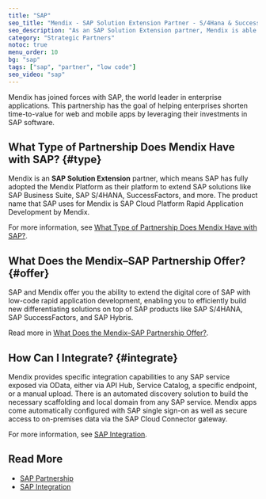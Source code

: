 ```yaml
---
title: "SAP"
seo_title: "Mendix - SAP Solution Extension Partner - S/4Hana & SuccessFactors"
seo_description: "As an SAP Solution Extension partner, Mendix is able to extend SAP solutions like SAP Business Suite, SAP S/4HANA, SAP SuccessFactors & more. Visit to learn more."
category: "Strategic Partners"
notoc: true
menu_order: 10
bg: "sap"
tags: ["sap", "partner", "low code"]
seo_video: "sap"
---
```


Mendix has joined forces with SAP, the world leader in enterprise applications. This partnership has the goal of helping enterprises shorten time-to-value for web and mobile apps by leveraging their investments in SAP software.

## What Type of Partnership Does Mendix Have with SAP? {#type}

Mendix is an **SAP Solution Extension** partner, which means SAP has fully adopted the Mendix Platform as their platform to extend SAP solutions like SAP Business Suite, SAP S/4HANA, SuccessFactors, and more. The product name that SAP uses for Mendix is SAP Cloud Platform Rapid Application Development by Mendix.

For more information, see [What Type of Partnership Does Mendix Have with SAP?](sap-partnership#sap-partnership-type).

## What Does the Mendix–SAP Partnership Offer? {#offer}

SAP and Mendix offer you the ability to extend the digital core of SAP with low-code rapid application development, enabling you to efficiently build new differentiating solutions on top of SAP products like SAP S/4HANA, SAP SuccessFactors, and SAP Hybris.

Read more in [What Does the Mendix–SAP Partnership Offer?](sap-partnership#sap-partnership-offer).

## How Can I Integrate? {#integrate}

Mendix provides specific integration capabilities to any SAP service exposed via OData, either via API Hub, Service Catalog, a specific endpoint, or a manual upload. There is an automated discovery solution to build the necessary scaffolding and local domain from any SAP service. Mendix apps come automatically configured with SAP single sign-on as well as secure access to on-premises data via the SAP Cloud Connector gateway.

For more information, see [SAP Integration](sap-integration).

## Read More

* [SAP Partnership](sap-partnership)
* [SAP Integration](sap-integration)
